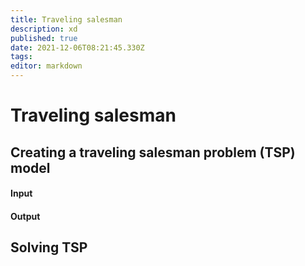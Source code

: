 ```yaml
---
title: Traveling salesman 
description: xd
published: true
date: 2021-12-06T08:21:45.330Z
tags: 
editor: markdown
---
```


# Traveling salesman 


## Creating a traveling salesman problem (TSP) model

#### Input

#### Output


## Solving TSP

